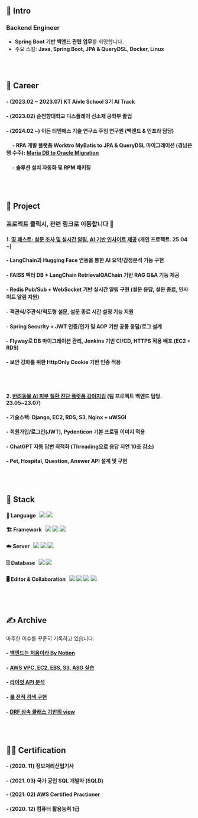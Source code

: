 ## 👋 Intro
### Backend Engineer
- **Spring Boot 기반 백앤드 관련 업무**를 희망합니다.
- 주요 스킬: **Java, Spring Boot, JPA & QueryDSL, Docker, Linux**

<!--#### - Resume: [Resume/이력서](https://little-bit-cf9.notion.site/56b5bbf4385a4872b54700763239187a)-->
<br><br/>
## 🏢 Career
#### - (2023.02 ~ 2023.07) KT Aivle School 3기 AI Track
#### - (2023.02) 순천향대학교 디스플레이 신소재 공학부 졸업
#### - (2024.02 ~) 이든 티앤에스 기술 연구소 주임 연구원 (백앤드 & 인프라 담당)
#### &nbsp;&nbsp;&nbsp;&nbsp; - RPA 개발 플랫폼 Worktro MyBatis to JPA & QueryDSL 마이그레이션 (경남은행 수주): [Maria DB to Oracle Migration](https://tidal-badger-060.notion.site/Maria-DB-to-Oracle-Migration-1c65e3aabcb480c8a1a9d04997a407d4?pvs=4) 
#### &nbsp;&nbsp;&nbsp;&nbsp; - 솔루션 설치 자동화 및 RPM 패키징


<br><br/>
## 🚀 Project
### 프로젝트 클릭시, 관련 링크로 이동합니다 🎉
#### 1. [띵 패스트: 설문 조사 및 실시간 알림, AI 기반 인사이트 제공](https://github.com/kwakchaewon/thinkfast-springboot) (개인 프로젝트. 25.04 ~)
#### - LangChain과 Hugging Face 연동을 통한 **AI 요약/감정분석 기능** 구현  
#### - **FAISS 벡터 DB + LangChain RetrievalQAChain** 기반 RAG Q&A 기능 제공  
#### - Redis Pub/Sub + WebSocket 기반 실시간 알림 구현 (설문 응답, 설문 종료, 인사이트 알림 지원)
#### - 객관식/주관식/척도형 설문, 설문 종료 시간 설정 기능 지원  
#### - Spring Security + JWT 인증/인가 및 AOP 기반 공통 응답/로그 설계  
#### - Flyway로 DB 마이그레이션 관리, Jenkins 기반 CI/CD, HTTPS 적용 배포 (EC2 + RDS)  
#### - 보안 강화를 위한 **HttpOnly Cookie 기반 인증 적용**

<br><br/>
#### 2. [반려동물 AI 피부 질환 진단 플랫폼 강아지킴](https://github.com/kwakchaewon/kangazikim) (팀 프로젝트 백앤드 담당. 23.05~23.07)
#### - 기술스택: Django, EC2, RDS, S3, Nginx + uWSGI
#### - 회원가입/로그인(JWT), Pydenticon 기본 프로필 이미지 적용
#### - ChatGPT 자동 답변 최적화 (Threading으로 응답 지연 10초 감소)
#### - Pet, Hospital, Question, Answer API 설계 및 구현

<br><br/>
## 🏁 Stack
####  🚀 Language &nbsp; <img src="https://img.shields.io/badge/python-3776AB?style=for-the-badge&logo=python&logoColor=white"> <img src="https://img.shields.io/badge/JAVA-6DB33F?style=for-the-badge&logo=gradle&logoColor=white">
####  🏗️ Framework &nbsp; <img src="https://img.shields.io/badge/SPRING BOOT-6DB33F?style=for-the-badge&logo=springboot&logoColor=white"> <img src="https://img.shields.io/badge/SPRING SECURITY-6DB33F?style=for-the-badge&logo=springsecurity&logoColor=white"> <img src="https://img.shields.io/badge/Django-008000?style=for-the-badge&logo=Django&logoColor=white">
####  ☁️ Server &nbsp; <img src="https://img.shields.io/badge/Linux-232F3E?style=for-the-badge&logo=linux&logoColor=white"> <img src="https://img.shields.io/badge/Docker-527FFF?style=for-the-badge&logo=docker&logoColor=white"> <img src="https://img.shields.io/badge/AWS-FF9900?style=for-the-badge&logo=aws&logoColor=white">
####  🗄️ Database &nbsp; <img src="https://img.shields.io/badge/mysql-4479A1?style=for-the-badge&logo=mysql&logoColor=white"> <img src="https://img.shields.io/badge/Oracle-F80000?style=for-the-badge&logo=Oracle&logoColor=white">
####  🖥️ Editor & Collaboration &nbsp; <img src="https://img.shields.io/badge/IntelliiJ-2C2255?style=for-the-badge&logo=intellijidea&logoColor=white"> <img src="https://img.shields.io/badge/git-F05032?style=for-the-badge&logo=git&logoColor=white"> <img src="https://img.shields.io/badge/slack-4A154B?style=for-the-badge&logo=slack&logoColor=white"> <img src="https://img.shields.io/badge/notion-000000?style=for-the-badge&logo=notion&logoColor=white"> 
<br><br/>
## ✍️ Archive
마주한 이슈를 꾸준히 기록하고 있습니다.
#### - [백엔드는 처음이라 By Notion](https://tidal-badger-060.notion.site/1795e3aabcb48053b02be3d91b5da9f3?pvs=74)
#### - [AWS VPC, EC2, EBS, S3, ASG 실습](https://ksh03003.tistory.com/61)
#### - [라이엇 API 분석](https://ksh03003.tistory.com/89)
#### - [롤 전적 검색 구현](https://ksh03003.tistory.com/90)
#### - [DRF 상속 클래스 기반의 view](https://ksh03003.tistory.com/39)

<br><br/>
## 👨‍🎓 Certification
#### - (2020. 11) 정보처리산업기사
#### - (2021. 03) 국가 공인 SQL 개발자 (SQLD)
#### - (2021. 02) AWS Certified Practioner
#### - (2020. 12) 컴퓨터 활용능력 1급
<br><br/>
